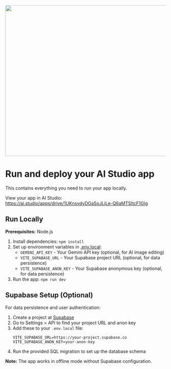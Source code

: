 <div align="center">
<img width="1200" height="475" alt="GHBanner" src="https://github.com/user-attachments/assets/0aa67016-6eaf-458a-adb2-6e31a0763ed6" />
</div>

# Run and deploy your AI Studio app

This contains everything you need to run your app locally.

View your app in AI Studio: https://ai.studio/apps/drive/1UKnsvdyDGaSoJLjLe-Q6aMTSItcF1Glg

## Run Locally

**Prerequisites:**  Node.js


1. Install dependencies:
   `npm install`
2. Set up environment variables in [.env.local](.env.local):
   - `GEMINI_API_KEY` - Your Gemini API key (optional, for AI image editing)
   - `VITE_SUPABASE_URL` - Your Supabase project URL (optional, for data persistence)
   - `VITE_SUPABASE_ANON_KEY` - Your Supabase anonymous key (optional, for data persistence)
3. Run the app:
   `npm run dev`

## Supabase Setup (Optional)

For data persistence and user authentication:

1. Create a project at [Supabase](https://supabase.com)
2. Go to Settings > API to find your project URL and anon key
3. Add these to your `.env.local` file:
   ```
   VITE_SUPABASE_URL=https://your-project.supabase.co
   VITE_SUPABASE_ANON_KEY=your-anon-key
   ```
4. Run the provided SQL migration to set up the database schema

**Note:** The app works in offline mode without Supabase configuration.